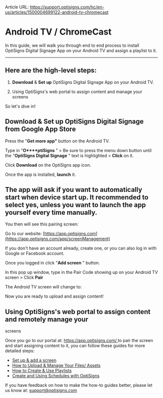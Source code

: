 Article URL: https://support.optisigns.com/hc/en-us/articles/1500004699122-android-tv-chromecast

# Android TV / ChromeCast

In this guide, we will walk you through end to end process to install
OptiSigns Digital Signage App on your Android TV and assign a playlist to it.

* * *

## **Here are the high-level steps:**

1) **Download** & **Set** **up** OptiSigns Digital Signage App on your Android
TV.  
  
2) Using OptiSigns's web portal to assign content and manage your screens  
  
So let's dive in!

## Download & Set up OptiSigns Digital Signage from Google App Store

Press the "**Get more app"** button on the Android TV.

Type in "**O****ptiSigns** " > Be sure to press the menu down button until the
"**OptiSigns Digital Signage** " text is highlighted > **Click** on it.

Click **Download** on the OptiSigns app icon.

Once the app is installed, **launch** it.

The app will ask if you want to automatically start when device start up. It
recommended to select yes, unless you want to launch the app yourself every
time manually.  
---  
  
You then will see this pairing screen:

Go to our website:
[https://app.optisigns.com](https://app.optisigns.com/app/screenManagement)

If you don't have an account already, create one, or you can also log in with
Google or Facebook account.

Once you logged in click "**Add screen** " button.

In this pop up window, type in the Pair Code showing up on your Android TV
screen > Click **Pair**

The Android TV screen will change to:

Now you are ready to upload and assign content!

## Using OptiSigns's web portal to assign content and remotely manage your
screens

Once you go to our portal at: [https://app.optisigns.com/
](https://app.optisigns.com/)to pair the screen and start assigning content to
it, you can follow these guides for more detailed steps:

  * [Set up & add a screen](https://support.optisigns.com/hc/en-us/articles/360016374813)
  * [How to Upload & Manage Your Files/ Assets](https://support.optisigns.com/hc/en-us/articles/360016247974)
  * [How to Create & Use Playlists](https://support.optisigns.com/hc/en-us/articles/28295104605843)
  * [Create and Using Schedules with OptiSigns](https://support.optisigns.com/hc/en-us/articles/360016981853)

If you have feedback on how to make the how-to guides better, please let us
know at: [support@optisigns.com](mailto:support@optisigns.com)

